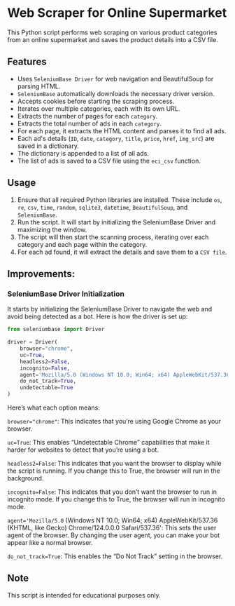 # Web Scraper for Online Supermarket

This Python script performs web scraping on various product categories from an online supermarket and saves the product details into a CSV file.

## Features

- Uses `SeleniumBase Driver` for web navigation and BeautifulSoup for parsing HTML.
- `SeleniumBase` automatically downloads the necessary driver version.
- Accepts cookies before starting the scraping process.
- Iterates over multiple categories, each with its own URL.
- Extracts the number of pages for each `category`.
- Extracts the total number of ads in each `category`.
- For each page, it extracts the HTML content and parses it to find all ads.
- Each ad's details (`ID`, `date`, `category`, `title`, `price`, `href`, `img_src`) are saved in a dictionary.
- The dictionary is appended to a list of all ads.
- The list of ads is saved to a CSV file using the `eci_csv` function.

## Usage

1. Ensure that all required Python libraries are installed. These include `os`, `re`, `csv`, `time`, `random`, `sqlite3`, `datetime`, `BeautifulSoup`, and `SeleniumBase`.
2. Run the script. It will start by initializing the SeleniumBase Driver and maximizing the window.
3. The script will then start the scanning process, iterating over each category and each page within the category.
4. For each ad found, it will extract the details and save them to a `CSV file`.

## Improvements: 

### SeleniumBase Driver Initialization

It starts by initializing the SeleniumBase Driver to navigate the web and avoid being detected as a bot. Here is how the driver is set up:

```python
from seleniumbase import Driver

driver = Driver(
    browser="chrome",
    uc=True,
    headless2=False,
    incognito=False,
    agent='Mozilla/5.0 (Windows NT 10.0; Win64; x64) AppleWebKit/537.36 (KHTML, like Gecko) Chrome/124.0.0.0 Safari/537.36',
    do_not_track=True,
    undetectable=True
)
```
Here’s what each option means:

`browser="chrome"`: This indicates that you’re using Google Chrome as your browser.

`uc=True`: This enables “Undetectable Chrome” capabilities that make it harder for websites to detect that you’re using a bot.

`headless2=False`: This indicates that you want the browser to display while the script is running. If you change this to True, the browser will run in the background.

`incognito=False`: This indicates that you don’t want the browser to run in incognito mode. If you change this to True, the browser will run in incognito mode.

`agent='Mozilla/5.0` (Windows NT 10.0; Win64; x64) AppleWebKit/537.36 (KHTML, like Gecko) Chrome/124.0.0.0 Safari/537.36': This sets the user agent of the browser. By changing the user agent, you can make your bot appear like a normal browser.

`do_not_track=True`: This enables the “Do Not Track” setting in the browser.


## Note

This script is intended for educational purposes only.
